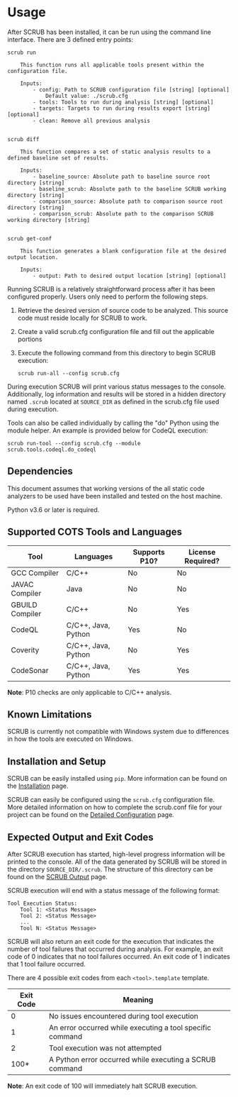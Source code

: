 # Usage

After SCRUB has been installed, it can be run using the command line interface. There are 3 defined entry points:

    scrub run

        This function runs all applicable tools present within the configuration file.

        Inputs:
            - config: Path to SCRUB configuration file [string] [optional]
                Default value: ./scrub.cfg
            - tools: Tools to run during analysis [string] [optional]
            - targets: Targets to run during results export [string] [optional]
            - clean: Remove all previous analysis


    scrub diff

        This function compares a set of static analysis results to a defined baseline set of results.

        Inputs:
            - baseline_source: Absolute path to baseline source root directory [string]
            - baseline_scrub: Absolute path to the baseline SCRUB working directory [string]
            - comparison_source: Absolute path to comparison source root directory [string]
            - comparison_scrub: Absolute path to the comparison SCRUB working directory [string]


    scrub get-conf

        This function generates a blank configuration file at the desired output location.

        Inputs:
            - output: Path to desired output location [string] [optional]


Running SCRUB is a relatively straightforward process after it has been configured properly. Users only need to perform the following steps.

1. Retrieve the desired version of source code to be analyzed. This source code must reside locally for SCRUB to work.
2. Create a valid scrub.cfg configuration file and fill out the applicable portions
3. Execute the following command from this directory to begin SCRUB execution:

    `scrub run-all --config scrub.cfg`

During execution SCRUB will print various status messages to the console. Additionally, log information and results will be stored in a hidden directory named `.scrub` located at `SOURCE_DIR` as defined in the scrub.cfg file used during execution.

Tools can also be called individually by calling the "do" Python using the module helper. An example is provided below for CodeQL execution:

    scrub run-tool --config scrub.cfg --module scrub.tools.codeql.do_codeql


## Dependencies

This document assumes that working versions of the all static code analyzers to be used have been installed and tested on the host machine.

Python v3.6 or later is required.

## Supported COTS Tools and Languages


| Tool            | Languages            | Supports P10? | License Required? |
| --------------- | -------------------- | ------------- | ----------------- |
| GCC Compiler    | C/C++                | No            | No                |
| JAVAC Compiler  | Java                 | No            | No                |
| GBUILD Compiler | C/C++                | No            | Yes               |
| CodeQL          | C/C++, Java, Python  | Yes           | No                |
| Coverity        | C/C++, Java, Python  | No            | Yes               |
| CodeSonar       | C/C++, Java, Python  | Yes           | Yes               |

**Note**: P10 checks are only applicable to C/C++ analysis.


## Known Limitations

SCRUB is currently not compatible with Windows system due to differences in how the tools are executed on Windows.


## Installation and Setup

SCRUB can be easily installed using `pip`. More information can be found on the [Installation](installation.md) page.

SCRUB can easily be configured using the `scrub.cfg` configuration file. More detailed information on how to complete the scrub.conf file for your project can be found on the [Detailed Configuration](configuration.md) page.


## Expected Output and Exit Codes

After SCRUB execution has started, high-level progress information will be printed to the console. All of the data generated by SCRUB will be stored in the directory `SOURCE_DIR/.scrub`. The structure of this directory can be found on the [SCRUB Output](output.md) page.

SCRUB execution will end with a status message of the following format:

    Tool Execution Status:
        Tool 1: <Status Message>
        Tool 2: <Status Message>
        ...
        Tool N: <Status Message>

SCRUB will also return an exit code for the execution that indicates the number of tool failures that occurred during analysis. For example, an exit code of 0 indicates that no tool failures occurred. An exit code of 1 indicates that 1 tool failure occurred.

There are 4 possible exit codes from each `<tool>.template` template.

| Exit Code | Meaning                                                   |
| --------- | --------------------------------------------------------- |
| 0         | No issues encountered during tool execution               |
| 1         | An error occurred while executing a tool specific command |
| 2         | Tool execution was not attempted                          |
| 100*      | A Python error occurred while executing a SCRUB command   |

**Note**: An exit code of 100 will immediately halt SCRUB execution.
